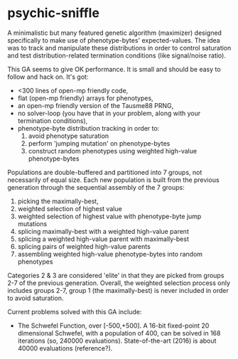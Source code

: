 # psychic-sniffle

A minimalistic but many featured genetic algorithm (maximizer) designed specifically to make use of phenotype-bytes' expected-values. The idea was to track and manipulate these distributions in order to control saturation and test distribution-related termination conditions (like signal/noise ratio).
 
 This GA seems to give OK performance. It is small and should be easy to follow and hack on. It's got:
* <300 lines of open-mp friendly code,
* flat (open-mp friendly) arrays for phenotypes,
* an open-mp friendly version of the Tausme88 PRNG,
* no solver-loop (you have that in your problem, along with your termination conditions),
* phenotype-byte distribution tracking in order to:
  1. avoid phenotype saturation
  2. perform 'jumping mutation' on phenotype-bytes
  3. construct random phenotypes using weighted high-value phenotype-bytes 

Populations are double-buffered and partitioned into 7 groups, not necessarily of equal size. Each new population is built from the previous generation through the sequential assembly of the 7 groups:
 1. picking the maximally-best,
 2. weighted selection of highest value
 3. weighted selection of highest value with phenotype-byte jump mutations
 4. splicing maximally-best with a weighted high-value parent
 5. splicing a weighted high-value parent with maximally-best
 6. splicing pairs of weighted high-value parents
 7. assembling weighted high-value phenotype-bytes into random phenotypes

Categories 2 & 3 are considered 'elite' in that they are picked from groups 2-7 of the previous generation. Overall, the weighted selection process only includes groups 2-7, group 1 (the maximally-best) is never included in order to avoid saturation.

Current problems solved with this GA include:
* The Schwefel Function, over [-500,+500]. A 16-bit fixed-point 20 dimensional Schwefel, with a population of 400, can be solved in 168 iterations (so, 240000 evaluations). State-of-the-art (2016) is about 40000 evaluations (reference?).
